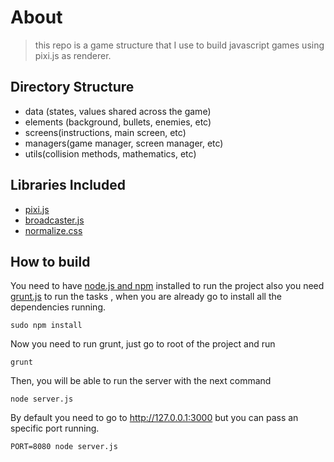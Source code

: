 # About

> this repo is a game structure that I use to build javascript games using pixi.js as renderer.

## Directory Structure

* data (states, values shared across the game)
* elements (background, bullets, enemies, etc)
* screens(instructions, main screen, etc)
* managers(game manager, screen manager, etc)
* utils(collision methods, mathematics, etc)

## Libraries Included

* [pixi.js](https://github.com/pixijs/pixi.js)
* [broadcaster.js](https://github.com/juliocanares/broadcaster.js)
* [normalize.css](https://github.com/necolas/normalize.css/)


## How to build

You need to have [node.js and npm](https://nodejs.org/en/) installed to run the project also you need
[grunt.js](http://gruntjs.com/)  to run the tasks , when you are already go to install all the dependencies
running.

```sudo npm install```

Now you need to run grunt, just go to root of the project and run

``` grunt ```

Then, you will be able to run the server with the next command 

```node server.js```

By default you need to go to http://127.0.0.1:3000 but you can pass an specific port running.

```PORT=8080 node server.js```